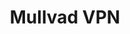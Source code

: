 ---
title: Mullvad VPN
description: Buy a VPN with Bitcoin.
homepage: https://mullvad.net/
altFor: ['cyberghost-vpn', 'expressvpn', 'frootvpn', 'private-internet-access', 'perfect-privacy', 'tunnelbear']
---